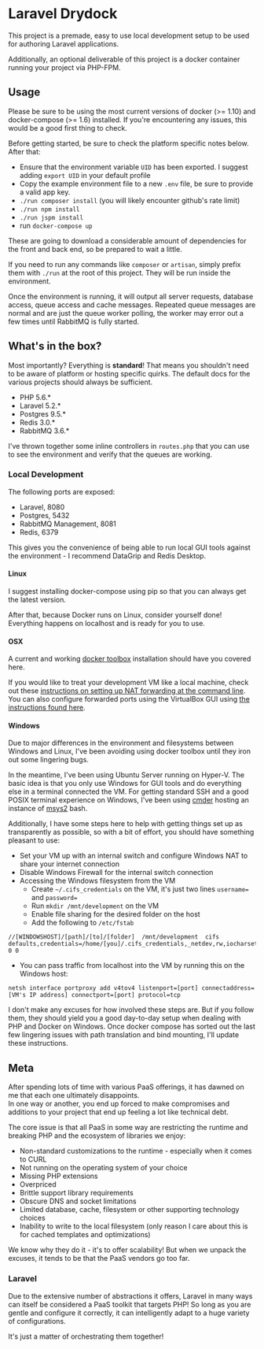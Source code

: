 # Laravel Drydock

This project is a premade, easy to use local development setup to be used for authoring Laravel applications.

Additionally, an optional deliverable of this project is a docker container running your project via PHP-FPM.


## Usage

Please be sure to be using the most current versions of docker (>= 1.10) and docker-compose (>= 1.6) installed.  If you're encountering any issues, this would be a good first thing to check.

Before getting started, be sure to check the platform specific notes below.  After that:

 - Ensure that the environment variable `UID` has been exported.  I suggest adding `export UID` in your default profile
 - Copy the example environment file to a new `.env` file, be sure to provide a valid app key.
 - `./run composer install` (you will likely encounter github's rate limit)
 - `./run npm install`
 - `./run jspm install`
 - run `docker-compose up`

These are going to download a considerable amount of dependencies for the front and back end, so be prepared to wait a little.

If you need to run any commands like `composer` or `artisan`, simply prefix them with `./run` at the root of this project.  They will be run inside the environment.

Once the environment is running, it will output all server requests, database access, queue access and cache messages.  Repeated queue messages are normal and are just the queue worker polling, the worker may error out a few times until RabbitMQ is fully started.


## What's in the box?

Most importantly?  Everything is **standard**!  That means you shouldn't need to be aware of platform or hosting specific quirks.  The default docs for the various projects should always be sufficient.

 - PHP 5.6.*
 - Laravel 5.2.*
 - Postgres 9.5.*
 - Redis 3.0.*
 - RabbitMQ 3.6.*

I've thrown together some inline controllers in `routes.php` that you can use to see the environment and verify that the queues are working.

### Local Development

The following ports are exposed:

 - Laravel, 8080
 - Postgres, 5432
 - RabbitMQ Management, 8081
 - Redis, 6379

This gives you the convenience of being able to run local GUI tools against the environment - I recommend DataGrip and Redis Desktop.


#### Linux
I suggest installing docker-compose using pip so that you can always get the latest version.

After that, because Docker runs on Linux, consider yourself done!  Everything happens on localhost and is ready for you to use.

#### OSX

A current and working [docker toolbox](https://www.docker.com/products/docker-toolbox) installation should have you covered here.

If you would like to treat your development VM like a local machine, check out these [instructions on setting up NAT forwarding at the command line](https://www.virtualbox.org/manual/ch06.html#natforward).
You can also configure forwarded ports using the VirtualBox GUI using [the instructions found here](http://ask.xmodulo.com/access-nat-guest-from-host-virtualbox.html).

#### Windows
Due to major differences in the environment and filesystems between Windows and Linux, I've been avoiding using docker toolbox until they iron out some lingering bugs.

In the meantime, I've been using Ubuntu Server running on Hyper-V.  The basic idea is that you only use Windows for GUI tools and do everything else in a terminal connected the VM.
For getting standard SSH and a good POSIX terminal experience on Windows, I've been using [cmder](http://cmder.net) hosting an instance of [msys2](https://msys2.github.io) bash.

Additionally, I have some steps here to help with getting things set up as transparently as possible, so with a bit of effort, you should have something pleasant to use:

 - Set your VM up with an internal switch and configure Windows NAT to share your internet connection
 - Disable Windows Firewall for the internal switch connection
 - Accessing the Windows filesystem from the VM
    - Create `~/.cifs_credentials` on the VM, it's just two lines `username=` and `password=`
    - Run `mkdir /mnt/development` on the VM
    - Enable file sharing for the desired folder on the host
    - Add the following to `/etc/fstab`
```
//[WINDOWSHOST]/[path]/[to]/[folder]  /mnt/development  cifs  defaults,credentials=/home/[you]/.cifs_credentials,_netdev,rw,iocharset=utf8,soft,uid=1000,gid=100 0 0
```
 - You can pass traffic from localhost into the VM by running this on the Windows host:
```
netsh interface portproxy add v4tov4 listenport=[port] connectaddress=[VM's IP address] connectport=[port] protocol=tcp
```

I don't make any excuses for how involved these steps are.  But if you follow them, they should yield you a good day-to-day setup when dealing with PHP and Docker on Windows.
Once docker compose has sorted out the last few lingering issues with path translation and bind mounting, I'll update these instructions.


## Meta

After spending lots of time with various PaaS offerings, it has dawned on me that each one ultimately disappoints.  
In one way or another, you end up forced to make compromises and additions to your project that end up feeling a lot like technical debt.

The core issue is that all PaaS in some way are restricting the runtime and breaking PHP and the ecosystem of libraries we enjoy:

 - Non-standard customizations to the runtime - especially when it comes to CURL
 - Not running on the operating system of your choice
 - Missing PHP extensions
 - Overpriced
 - Brittle support library requirements
 - Obscure DNS and socket limitations
 - Limited database, cache, filesystem or other supporting technology choices
 - Inability to write to the local filesystem (only reason I care about this is for cached templates and optimizations)

We know why they do it - it's to offer scalability!  But when we unpack the excuses, it tends to be that the PaaS vendors go too far.


### Laravel

Due to the extensive number of abstractions it offers, Laravel in many ways can itself be considered a PaaS toolkit that targets PHP!
So long as you are gentle and configure it correctly, it can intelligently adapt to a huge variety of configurations.

It's just a matter of orchestrating them together!

